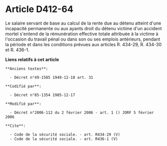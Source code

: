 # Article D412-64

Le salaire servant de base au calcul de la rente due au détenu atteint d'une incapacité permanente ou aux ayants droit du
détenu victime d'un accident mortel s'entend de la rémunération effective totale attribuée à la victime à l'occasion du
travail pénal ou dans son ou ses emplois antérieurs, pendant la période et dans les conditions prévues aux articles R.
434-29, R. 434-30 et R. 436-1.

**Liens relatifs à cet article**

	**Anciens textes**:

	  - Décret n°49-1585 1949-12-10 art. 31

	**Codifié par**:

	  - Décret n°85-1354 1985-12-17

	**Modifié par**:

	  - Décret n°2006-112 du 2 février 2006 - art. 1 () JORF 5 février 2006

	**Cite**:

	  - Code de la sécurité sociale. - art. R434-29 (V)
	  - Code de la sécurité sociale. - art. R436-1 (V)
